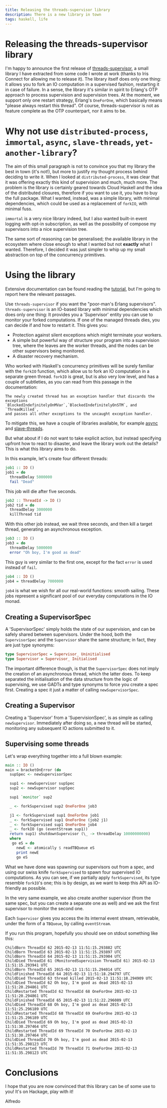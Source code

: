 ```yaml
---
title: Releasing the threads-supervisor library
description: There is a new library in town 
tags: haskell, life
---
```


# Releasing the threads-supervisor library
I'm happy to announce the first release of [threads-supervisor](https://github.com/adinapoli/threads-supervisor),
a small library I have extracted from some code I wrote at work (thanks to Iris Connect for allowing me to
release it). The library itself does only one thing: it allows you to fork an IO computation in a supervised fashion,
restarting it in case of failure. In a sense, the library it's similar in spirit to Erlang's OTP approach
to process supervision and supervision trees.  At the moment, we support only one restart strategy, Erlang's `OneForOne`,
which basically means "please always restart this thread". Of course, threads-supervisor is not as feature complete
as the OTP counterpart, nor it aims to be.

# Why not use `distributed-process`, `immortal`, `async`, `slave-threads`, `yet-another-library`?

The aim of this small paragraph is not to convince you that my library the best in town (it's not!),
but more to justify my thought process behind deciding to write it.
When I looked at `distributed-process`, it was clear that it was offering exactly this kind of supervision
and much, much more. The problem is the library is certainly geared towards Cloud Haskell and the idea
of the distributed closures, therefore if you want to use it, you have to buy the full package.
What I wanted, instead, was a simple library, with minimal dependencies, which could be used as a replacement
of `forkIO`, with minimal fuss.

`immortal` is a very nice library indeed, but I also wanted built-in event logging with opt-in subscription,
as well as the possibility of compose my supervisors into a nice supervision tree.

The same sort of reasoning can be generalised; the available library in the ecosystem where close enough to what I wanted
but not **exactly** what I wanted. Therefore, I decided it was just simpler to whip up my small abstraction on top
of the concurrency primitives.

# Using the library

Extensive documentation can be found reading the [tutorial](http://hackage.haskell.org/package/threads-supervisor-1.0.1.0/docs/Control-Concurrent-Supervisor-Tutorial.html),
but I'm going to report here the relevant passages.

Use `threads-supervisor` if you want the "poor-man's Erlang supervisors".
`threads-supervisor` is an IO-based library  with minimal dependencies
which does only one thing: It provides you a 'Supervisor' entity  you can use
to monitor your forked computations. If one of the managed threads dies,
you can decide if and how to restart it. This gives you:

  * Protection against silent exceptions which might terminate your workers.
  * A simple but powerful way of structure your program into a supervision tree,
    where the leaves are the worker threads, and the nodes can be other
    supervisors being monitored.
  * A disaster recovery mechanism.

Who worked with Haskell's concurrency primitives will be surely familiar
with the `forkIO` function, which allow us to fork an IO computation in a separate
green thread. `forkIO` is great, but is also very low level, and has a
couple of subtleties, as you can read from this passage in the documentation:

```
The newly created thread has an exception handler that discards the exceptions
`BlockedIndefinitelyOnMVar`,`BlockedIndefinitelyOnSTM`, and `ThreadKilled`,
and passes all other exceptions to the uncaught exception handler.
```

To mitigate this, we have a couple of libraries available, for example
[async](http://hackage.haskell.org/package/async) and [slave-threads](http://hackage.haskell.org/package/slave-thread).

But what about if I do not want to take explicit action, but instead specifying upfront
how to react to disaster, and leave the library work out the details?
This is what this library aims to do.

In this example, let's create four different threads:

``` haskell
job1 :: IO ()
job1 = do
  threadDelay 5000000
  fail "Dead"
```

This job will die after five seconds.

``` haskell
job2 :: ThreadId -> IO ()
job2 tid = do
  threadDelay 3000000
  killThread tid
```

With this other job instead, we wait three seconds, and then kill a target thread,
generating an asynchronous exception.

``` haskell
job3 :: IO ()
job3 = do
  threadDelay 5000000
  error "Oh boy, I'm good as dead"
```

This guy is very similar to the first one, except for the fact `error` is used instead of `fail`.

``` haskell
job4 :: IO ()
job4 = threadDelay 7000000
```

`job4` is what we wish for all our real-world functions: smooth sailing.
These jobs represent a significant pool of our everyday computations in the IO monad.

## Creating a SupervisorSpec
A 'SupervisorSpec' simply holds the state of our supervision, and can be safely shared
between supervisors. Under the hood, both the `SupervisorSpec` and the `Supervisor`
share the same structure; in fact, they are just type synonyms:

``` haskell
type SupervisorSpec = Supervisor_ Uninitialised
type Supervisor = Supervisor_ Initialised
```

The important difference though, is that the `SupervisorSpec` does not imply the creation
of an asynchronous thread, which the latter does. To keep separated the initialisation
of the data structure from the logic of supervising, we use GADTs and type synonyms to
force you create a spec first. Creating a spec it just a matter of calling `newSupervisorSpec`.

## Creating a Supervisor
Creating a 'Supervisor' from a 'SupervisionSpec', is as simple as calling `newSupervisor`.
Immediately after doing so, a new thread will be started, monitoring any subsequent IO actions
submitted to it.

## Supervising some threads
Let's wrap everything together into a full blown example:

``` haskell
main :: IO ()
main = bracketOnError (do
  supSpec <- newSupervisorSpec

  sup1 <- newSupervisor supSpec
  sup2 <- newSupervisor supSpec

  sup1 `monitor` sup2

  _ <- forkSupervised sup2 OneForOne job3

  j1 <- forkSupervised sup1 OneForOne job1
  _ <- forkSupervised sup1 OneForOne (job2 j1)
  _ <- forkSupervised sup1 OneForOne job4
  _ <- forkIO (go (eventStream sup1))
  return sup1) shutdownSupervisor (\_ -> threadDelay 10000000000)
  where
   go eS = do
     newE <- atomically $ readTBQueue eS
     print newE
     go eS
```

What we have done was spawning our supervisors out from a spec,
and using our swiss knife `forkSupervised` to spawn four supervised
IO computations. As you can see, if we partially apply `forkSupervised`,
its type resemble `forkIO`'s one; this is by design, as we want to keep
this API as IO-friendly as possible.

In the very same example, we also create another supervisor
(from the same spec, but you can create a separate one as well)
and we ask the first supervisor to monitor the second one.

Each `Supervisor` gives you access the its internal event stream, retrievable,
under the form of a `TBQueue`, by calling `eventStream`.

If you run this program, hopefully you should see on stdout
something like this:

```
ChildBorn ThreadId 62 2015-02-13 11:51:15.293882 UTC
ChildBorn ThreadId 63 2015-02-13 11:51:15.293897 UTC
ChildBorn ThreadId 64 2015-02-13 11:51:15.293904 UTC
ChildDied ThreadId 61 (MonitoredSupervision ThreadId 61) 2015-02-13 11:51:15.293941 UTC
ChildBorn ThreadId 65 2015-02-13 11:51:15.294014 UTC
ChildFinished ThreadId 64 2015-02-13 11:51:18.294797 UTC
ChildDied ThreadId 63 thread killed 2015-02-13 11:51:18.294909 UTC
ChildDied ThreadId 62 Oh boy, I'm good as dead 2015-02-13 11:51:20.294861 UTC
ChildRestarted ThreadId 62 ThreadId 68 OneForOne 2015-02-13 11:51:20.294861 UTC
ChildFinished ThreadId 65 2015-02-13 11:51:22.296089 UTC
ChildDied ThreadId 68 Oh boy, I'm good as dead 2015-02-13 11:51:25.296189 UTC
ChildRestarted ThreadId 68 ThreadId 69 OneForOne 2015-02-13 11:51:25.296189 UTC
ChildDied ThreadId 69 Oh boy, I'm good as dead 2015-02-13 11:51:30.297464 UTC
ChildRestarted ThreadId 69 ThreadId 70 OneForOne 2015-02-13 11:51:30.297464 UTC
ChildDied ThreadId 70 Oh boy, I'm good as dead 2015-02-13 11:51:35.298123 UTC
ChildRestarted ThreadId 70 ThreadId 71 OneForOne 2015-02-13 11:51:35.298123 UTC
```

# Conclusions
I hope that you are now convinced that this library can be of some use to you!
It's on Hackage, play with it!

Alfredo
